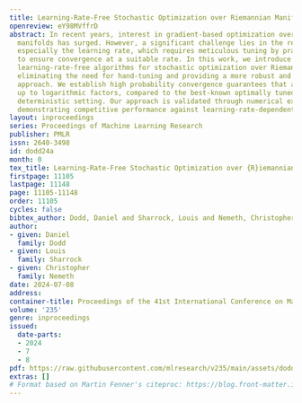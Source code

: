 ```yaml
---
title: Learning-Rate-Free Stochastic Optimization over Riemannian Manifolds
openreview: eY98MVffrD
abstract: In recent years, interest in gradient-based optimization over Riemannian
  manifolds has surged. However, a significant challenge lies in the reliance on hyperparameters,
  especially the learning rate, which requires meticulous tuning by practitioners
  to ensure convergence at a suitable rate. In this work, we introduce innovative
  learning-rate-free algorithms for stochastic optimization over Riemannian manifolds,
  eliminating the need for hand-tuning and providing a more robust and user-friendly
  approach. We establish high probability convergence guarantees that are optimal,
  up to logarithmic factors, compared to the best-known optimally tuned rate in the
  deterministic setting. Our approach is validated through numerical experiments,
  demonstrating competitive performance against learning-rate-dependent algorithms.
layout: inproceedings
series: Proceedings of Machine Learning Research
publisher: PMLR
issn: 2640-3498
id: dodd24a
month: 0
tex_title: Learning-Rate-Free Stochastic Optimization over {R}iemannian Manifolds
firstpage: 11105
lastpage: 11148
page: 11105-11148
order: 11105
cycles: false
bibtex_author: Dodd, Daniel and Sharrock, Louis and Nemeth, Christopher
author:
- given: Daniel
  family: Dodd
- given: Louis
  family: Sharrock
- given: Christopher
  family: Nemeth
date: 2024-07-08
address:
container-title: Proceedings of the 41st International Conference on Machine Learning
volume: '235'
genre: inproceedings
issued:
  date-parts:
  - 2024
  - 7
  - 8
pdf: https://raw.githubusercontent.com/mlresearch/v235/main/assets/dodd24a/dodd24a.pdf
extras: []
# Format based on Martin Fenner's citeproc: https://blog.front-matter.io/posts/citeproc-yaml-for-bibliographies/
---
```

